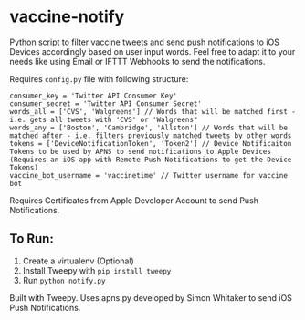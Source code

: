 # vaccine-notify
 
Python script to filter vaccine tweets and send push notifications to iOS Devices accordingly based on user input words.
Feel free to adapt it to your needs like using Email or IFTTT Webhooks to send the notifications.

Requires ```config.py``` file with following structure:

```
consumer_key = 'Twitter API Consumer Key'
consumer_secret = 'Twitter API Consumer Secret'
words_all = ['CVS', 'Walgreens'] // Words that will be matched first - i.e. gets all tweets with 'CVS' or 'Walgreens"
words_any = ['Boston', 'Cambridge', 'Allston'] // Words that will be matched after - i.e. filters previously matched tweets by other words
tokens = ['DeviceNotificationToken', 'Token2'] // Device Notificaiton Tokens to be used by APNS to send notifications to Apple Devices (Requires an iOS app with Remote Push Notifications to get the Device Tokens)
vaccine_bot_username = 'vaccinetime' // Twitter username for vaccine bot
```

Requires Certificates from Apple Developer Account to send Push Notifications.

## To Run:
1. Create a virtualenv (Optional)
1. Install Tweepy with ```pip install tweepy```
1. Run ```python notify.py```

Built with Tweepy.
Uses apns.py developed by Simon Whitaker to send iOS Push Notifications.

